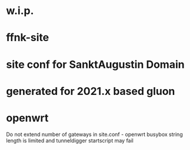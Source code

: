 # w.i.p.
# ffnk-site
# site conf for SanktAugustin Domain
# generated for 2021.x based gluon
# openwrt

Do not extend number of gateways in site.conf  - openwrt busybox string length is limited and tunneldigger startscript may fail
